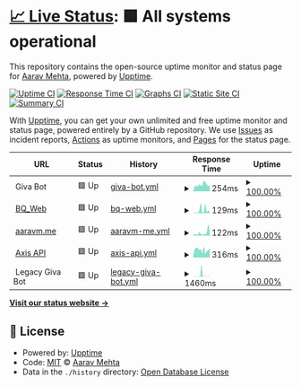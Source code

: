 # [📈 Live Status](https://AaravMehta59.github.io/web-monitor): <!--live status--> **🟩 All systems operational**

This repository contains the open-source uptime monitor and status page for [Aarav Mehta](https://itzaarav.netlify.app/), powered by [Upptime](https://github.com/upptime/upptime).

[![Uptime CI](https://github.com/AaravMehta59/web-monitor/workflows/Uptime%20CI/badge.svg)](https://github.com/AaravMehta59/web-monitor/actions?query=workflow%3A%22Uptime+CI%22)
[![Response Time CI](https://github.com/AaravMehta59/web-monitor/workflows/Response%20Time%20CI/badge.svg)](https://github.com/AaravMehta59/web-monitor/actions?query=workflow%3A%22Response+Time+CI%22)
[![Graphs CI](https://github.com/AaravMehta59/web-monitor/workflows/Graphs%20CI/badge.svg)](https://github.com/AaravMehta59/web-monitor/actions?query=workflow%3A%22Graphs+CI%22)
[![Static Site CI](https://github.com/AaravMehta59/web-monitor/workflows/Static%20Site%20CI/badge.svg)](https://github.com/AaravMehta59/web-monitor/actions?query=workflow%3A%22Static+Site+CI%22)
[![Summary CI](https://github.com/AaravMehta59/web-monitor/workflows/Summary%20CI/badge.svg)](https://github.com/AaravMehta59/web-monitor/actions?query=workflow%3A%22Summary+CI%22)

With [Upptime](https://upptime.js.org), you can get your own unlimited and free uptime monitor and status page, powered entirely by a GitHub repository. We use [Issues](https://github.com/AaravMehta59/web-monitor/issues) as incident reports, [Actions](https://github.com/AaravMehta59/web-monitor/actions) as uptime monitors, and [Pages](https://AaravMehta59.github.io/web-monitor) for the status page.

<!--start: status pages-->
<!-- This summary is generated by Upptime (https://github.com/upptime/upptime) -->
<!-- Do not edit this manually, your changes will be overwritten -->
<!-- prettier-ignore -->
| URL | Status | History | Response Time | Uptime |
| --- | ------ | ------- | ------------- | ------ |
| <img alt="" src="https://icons.duckduckgo.com/ip3/null.ico" height="13"> Giva Bot | 🟩 Up | [giva-bot.yml](https://github.com/AaravMehta59/web-monitor/commits/HEAD/history/giva-bot.yml) | <details><summary><img alt="Response time graph" src="./graphs/giva-bot/response-time-week.png" height="20"> 254ms</summary><br><a href="https://AaravMehta59.github.io/web-monitor/history/giva-bot"><img alt="Response time 254" src="https://img.shields.io/endpoint?url=https%3A%2F%2Fraw.githubusercontent.com%2FAaravMehta59%2Fweb-monitor%2FHEAD%2Fapi%2Fgiva-bot%2Fresponse-time.json"></a><br><a href="https://AaravMehta59.github.io/web-monitor/history/giva-bot"><img alt="24-hour response time 265" src="https://img.shields.io/endpoint?url=https%3A%2F%2Fraw.githubusercontent.com%2FAaravMehta59%2Fweb-monitor%2FHEAD%2Fapi%2Fgiva-bot%2Fresponse-time-day.json"></a><br><a href="https://AaravMehta59.github.io/web-monitor/history/giva-bot"><img alt="7-day response time 254" src="https://img.shields.io/endpoint?url=https%3A%2F%2Fraw.githubusercontent.com%2FAaravMehta59%2Fweb-monitor%2FHEAD%2Fapi%2Fgiva-bot%2Fresponse-time-week.json"></a><br><a href="https://AaravMehta59.github.io/web-monitor/history/giva-bot"><img alt="30-day response time 254" src="https://img.shields.io/endpoint?url=https%3A%2F%2Fraw.githubusercontent.com%2FAaravMehta59%2Fweb-monitor%2FHEAD%2Fapi%2Fgiva-bot%2Fresponse-time-month.json"></a><br><a href="https://AaravMehta59.github.io/web-monitor/history/giva-bot"><img alt="1-year response time 254" src="https://img.shields.io/endpoint?url=https%3A%2F%2Fraw.githubusercontent.com%2FAaravMehta59%2Fweb-monitor%2FHEAD%2Fapi%2Fgiva-bot%2Fresponse-time-year.json"></a></details> | <details><summary><a href="https://AaravMehta59.github.io/web-monitor/history/giva-bot">100.00%</a></summary><a href="https://AaravMehta59.github.io/web-monitor/history/giva-bot"><img alt="All-time uptime 100.00%" src="https://img.shields.io/endpoint?url=https%3A%2F%2Fraw.githubusercontent.com%2FAaravMehta59%2Fweb-monitor%2FHEAD%2Fapi%2Fgiva-bot%2Fuptime.json"></a><br><a href="https://AaravMehta59.github.io/web-monitor/history/giva-bot"><img alt="24-hour uptime 100.00%" src="https://img.shields.io/endpoint?url=https%3A%2F%2Fraw.githubusercontent.com%2FAaravMehta59%2Fweb-monitor%2FHEAD%2Fapi%2Fgiva-bot%2Fuptime-day.json"></a><br><a href="https://AaravMehta59.github.io/web-monitor/history/giva-bot"><img alt="7-day uptime 100.00%" src="https://img.shields.io/endpoint?url=https%3A%2F%2Fraw.githubusercontent.com%2FAaravMehta59%2Fweb-monitor%2FHEAD%2Fapi%2Fgiva-bot%2Fuptime-week.json"></a><br><a href="https://AaravMehta59.github.io/web-monitor/history/giva-bot"><img alt="30-day uptime 100.00%" src="https://img.shields.io/endpoint?url=https%3A%2F%2Fraw.githubusercontent.com%2FAaravMehta59%2Fweb-monitor%2FHEAD%2Fapi%2Fgiva-bot%2Fuptime-month.json"></a><br><a href="https://AaravMehta59.github.io/web-monitor/history/giva-bot"><img alt="1-year uptime 100.00%" src="https://img.shields.io/endpoint?url=https%3A%2F%2Fraw.githubusercontent.com%2FAaravMehta59%2Fweb-monitor%2FHEAD%2Fapi%2Fgiva-bot%2Fuptime-year.json"></a></details>
| <img alt="" src="https://icons.duckduckgo.com/ip3/bitquote.netlify.app.ico" height="13"> [BQ_Web](https://bitquote.netlify.app/) | 🟩 Up | [bq-web.yml](https://github.com/AaravMehta59/web-monitor/commits/HEAD/history/bq-web.yml) | <details><summary><img alt="Response time graph" src="./graphs/bq-web/response-time-week.png" height="20"> 129ms</summary><br><a href="https://AaravMehta59.github.io/web-monitor/history/bq-web"><img alt="Response time 129" src="https://img.shields.io/endpoint?url=https%3A%2F%2Fraw.githubusercontent.com%2FAaravMehta59%2Fweb-monitor%2FHEAD%2Fapi%2Fbq-web%2Fresponse-time.json"></a><br><a href="https://AaravMehta59.github.io/web-monitor/history/bq-web"><img alt="24-hour response time 53" src="https://img.shields.io/endpoint?url=https%3A%2F%2Fraw.githubusercontent.com%2FAaravMehta59%2Fweb-monitor%2FHEAD%2Fapi%2Fbq-web%2Fresponse-time-day.json"></a><br><a href="https://AaravMehta59.github.io/web-monitor/history/bq-web"><img alt="7-day response time 129" src="https://img.shields.io/endpoint?url=https%3A%2F%2Fraw.githubusercontent.com%2FAaravMehta59%2Fweb-monitor%2FHEAD%2Fapi%2Fbq-web%2Fresponse-time-week.json"></a><br><a href="https://AaravMehta59.github.io/web-monitor/history/bq-web"><img alt="30-day response time 129" src="https://img.shields.io/endpoint?url=https%3A%2F%2Fraw.githubusercontent.com%2FAaravMehta59%2Fweb-monitor%2FHEAD%2Fapi%2Fbq-web%2Fresponse-time-month.json"></a><br><a href="https://AaravMehta59.github.io/web-monitor/history/bq-web"><img alt="1-year response time 129" src="https://img.shields.io/endpoint?url=https%3A%2F%2Fraw.githubusercontent.com%2FAaravMehta59%2Fweb-monitor%2FHEAD%2Fapi%2Fbq-web%2Fresponse-time-year.json"></a></details> | <details><summary><a href="https://AaravMehta59.github.io/web-monitor/history/bq-web">100.00%</a></summary><a href="https://AaravMehta59.github.io/web-monitor/history/bq-web"><img alt="All-time uptime 100.00%" src="https://img.shields.io/endpoint?url=https%3A%2F%2Fraw.githubusercontent.com%2FAaravMehta59%2Fweb-monitor%2FHEAD%2Fapi%2Fbq-web%2Fuptime.json"></a><br><a href="https://AaravMehta59.github.io/web-monitor/history/bq-web"><img alt="24-hour uptime 100.00%" src="https://img.shields.io/endpoint?url=https%3A%2F%2Fraw.githubusercontent.com%2FAaravMehta59%2Fweb-monitor%2FHEAD%2Fapi%2Fbq-web%2Fuptime-day.json"></a><br><a href="https://AaravMehta59.github.io/web-monitor/history/bq-web"><img alt="7-day uptime 100.00%" src="https://img.shields.io/endpoint?url=https%3A%2F%2Fraw.githubusercontent.com%2FAaravMehta59%2Fweb-monitor%2FHEAD%2Fapi%2Fbq-web%2Fuptime-week.json"></a><br><a href="https://AaravMehta59.github.io/web-monitor/history/bq-web"><img alt="30-day uptime 100.00%" src="https://img.shields.io/endpoint?url=https%3A%2F%2Fraw.githubusercontent.com%2FAaravMehta59%2Fweb-monitor%2FHEAD%2Fapi%2Fbq-web%2Fuptime-month.json"></a><br><a href="https://AaravMehta59.github.io/web-monitor/history/bq-web"><img alt="1-year uptime 100.00%" src="https://img.shields.io/endpoint?url=https%3A%2F%2Fraw.githubusercontent.com%2FAaravMehta59%2Fweb-monitor%2FHEAD%2Fapi%2Fbq-web%2Fuptime-year.json"></a></details>
| <img alt="" src="https://icons.duckduckgo.com/ip3/aaravm.me.ico" height="13"> [aaravm.me](https://aaravm.me/) | 🟩 Up | [aaravm-me.yml](https://github.com/AaravMehta59/web-monitor/commits/HEAD/history/aaravm-me.yml) | <details><summary><img alt="Response time graph" src="./graphs/aaravm-me/response-time-week.png" height="20"> 122ms</summary><br><a href="https://AaravMehta59.github.io/web-monitor/history/aaravm-me"><img alt="Response time 122" src="https://img.shields.io/endpoint?url=https%3A%2F%2Fraw.githubusercontent.com%2FAaravMehta59%2Fweb-monitor%2FHEAD%2Fapi%2Faaravm-me%2Fresponse-time.json"></a><br><a href="https://AaravMehta59.github.io/web-monitor/history/aaravm-me"><img alt="24-hour response time 62" src="https://img.shields.io/endpoint?url=https%3A%2F%2Fraw.githubusercontent.com%2FAaravMehta59%2Fweb-monitor%2FHEAD%2Fapi%2Faaravm-me%2Fresponse-time-day.json"></a><br><a href="https://AaravMehta59.github.io/web-monitor/history/aaravm-me"><img alt="7-day response time 122" src="https://img.shields.io/endpoint?url=https%3A%2F%2Fraw.githubusercontent.com%2FAaravMehta59%2Fweb-monitor%2FHEAD%2Fapi%2Faaravm-me%2Fresponse-time-week.json"></a><br><a href="https://AaravMehta59.github.io/web-monitor/history/aaravm-me"><img alt="30-day response time 122" src="https://img.shields.io/endpoint?url=https%3A%2F%2Fraw.githubusercontent.com%2FAaravMehta59%2Fweb-monitor%2FHEAD%2Fapi%2Faaravm-me%2Fresponse-time-month.json"></a><br><a href="https://AaravMehta59.github.io/web-monitor/history/aaravm-me"><img alt="1-year response time 122" src="https://img.shields.io/endpoint?url=https%3A%2F%2Fraw.githubusercontent.com%2FAaravMehta59%2Fweb-monitor%2FHEAD%2Fapi%2Faaravm-me%2Fresponse-time-year.json"></a></details> | <details><summary><a href="https://AaravMehta59.github.io/web-monitor/history/aaravm-me">100.00%</a></summary><a href="https://AaravMehta59.github.io/web-monitor/history/aaravm-me"><img alt="All-time uptime 100.00%" src="https://img.shields.io/endpoint?url=https%3A%2F%2Fraw.githubusercontent.com%2FAaravMehta59%2Fweb-monitor%2FHEAD%2Fapi%2Faaravm-me%2Fuptime.json"></a><br><a href="https://AaravMehta59.github.io/web-monitor/history/aaravm-me"><img alt="24-hour uptime 100.00%" src="https://img.shields.io/endpoint?url=https%3A%2F%2Fraw.githubusercontent.com%2FAaravMehta59%2Fweb-monitor%2FHEAD%2Fapi%2Faaravm-me%2Fuptime-day.json"></a><br><a href="https://AaravMehta59.github.io/web-monitor/history/aaravm-me"><img alt="7-day uptime 100.00%" src="https://img.shields.io/endpoint?url=https%3A%2F%2Fraw.githubusercontent.com%2FAaravMehta59%2Fweb-monitor%2FHEAD%2Fapi%2Faaravm-me%2Fuptime-week.json"></a><br><a href="https://AaravMehta59.github.io/web-monitor/history/aaravm-me"><img alt="30-day uptime 100.00%" src="https://img.shields.io/endpoint?url=https%3A%2F%2Fraw.githubusercontent.com%2FAaravMehta59%2Fweb-monitor%2FHEAD%2Fapi%2Faaravm-me%2Fuptime-month.json"></a><br><a href="https://AaravMehta59.github.io/web-monitor/history/aaravm-me"><img alt="1-year uptime 100.00%" src="https://img.shields.io/endpoint?url=https%3A%2F%2Fraw.githubusercontent.com%2FAaravMehta59%2Fweb-monitor%2FHEAD%2Fapi%2Faaravm-me%2Fuptime-year.json"></a></details>
| <img alt="" src="https://icons.duckduckgo.com/ip3/api.thenuggetlabs.repl.co.ico" height="13"> [Axis API](https://api.thenuggetlabs.repl.co/get/version) | 🟩 Up | [axis-api.yml](https://github.com/AaravMehta59/web-monitor/commits/HEAD/history/axis-api.yml) | <details><summary><img alt="Response time graph" src="./graphs/axis-api/response-time-week.png" height="20"> 316ms</summary><br><a href="https://AaravMehta59.github.io/web-monitor/history/axis-api"><img alt="Response time 316" src="https://img.shields.io/endpoint?url=https%3A%2F%2Fraw.githubusercontent.com%2FAaravMehta59%2Fweb-monitor%2FHEAD%2Fapi%2Faxis-api%2Fresponse-time.json"></a><br><a href="https://AaravMehta59.github.io/web-monitor/history/axis-api"><img alt="24-hour response time 131" src="https://img.shields.io/endpoint?url=https%3A%2F%2Fraw.githubusercontent.com%2FAaravMehta59%2Fweb-monitor%2FHEAD%2Fapi%2Faxis-api%2Fresponse-time-day.json"></a><br><a href="https://AaravMehta59.github.io/web-monitor/history/axis-api"><img alt="7-day response time 316" src="https://img.shields.io/endpoint?url=https%3A%2F%2Fraw.githubusercontent.com%2FAaravMehta59%2Fweb-monitor%2FHEAD%2Fapi%2Faxis-api%2Fresponse-time-week.json"></a><br><a href="https://AaravMehta59.github.io/web-monitor/history/axis-api"><img alt="30-day response time 316" src="https://img.shields.io/endpoint?url=https%3A%2F%2Fraw.githubusercontent.com%2FAaravMehta59%2Fweb-monitor%2FHEAD%2Fapi%2Faxis-api%2Fresponse-time-month.json"></a><br><a href="https://AaravMehta59.github.io/web-monitor/history/axis-api"><img alt="1-year response time 316" src="https://img.shields.io/endpoint?url=https%3A%2F%2Fraw.githubusercontent.com%2FAaravMehta59%2Fweb-monitor%2FHEAD%2Fapi%2Faxis-api%2Fresponse-time-year.json"></a></details> | <details><summary><a href="https://AaravMehta59.github.io/web-monitor/history/axis-api">100.00%</a></summary><a href="https://AaravMehta59.github.io/web-monitor/history/axis-api"><img alt="All-time uptime 100.00%" src="https://img.shields.io/endpoint?url=https%3A%2F%2Fraw.githubusercontent.com%2FAaravMehta59%2Fweb-monitor%2FHEAD%2Fapi%2Faxis-api%2Fuptime.json"></a><br><a href="https://AaravMehta59.github.io/web-monitor/history/axis-api"><img alt="24-hour uptime 100.00%" src="https://img.shields.io/endpoint?url=https%3A%2F%2Fraw.githubusercontent.com%2FAaravMehta59%2Fweb-monitor%2FHEAD%2Fapi%2Faxis-api%2Fuptime-day.json"></a><br><a href="https://AaravMehta59.github.io/web-monitor/history/axis-api"><img alt="7-day uptime 100.00%" src="https://img.shields.io/endpoint?url=https%3A%2F%2Fraw.githubusercontent.com%2FAaravMehta59%2Fweb-monitor%2FHEAD%2Fapi%2Faxis-api%2Fuptime-week.json"></a><br><a href="https://AaravMehta59.github.io/web-monitor/history/axis-api"><img alt="30-day uptime 100.00%" src="https://img.shields.io/endpoint?url=https%3A%2F%2Fraw.githubusercontent.com%2FAaravMehta59%2Fweb-monitor%2FHEAD%2Fapi%2Faxis-api%2Fuptime-month.json"></a><br><a href="https://AaravMehta59.github.io/web-monitor/history/axis-api"><img alt="1-year uptime 100.00%" src="https://img.shields.io/endpoint?url=https%3A%2F%2Fraw.githubusercontent.com%2FAaravMehta59%2Fweb-monitor%2FHEAD%2Fapi%2Faxis-api%2Fuptime-year.json"></a></details>
| <img alt="" src="https://icons.duckduckgo.com/ip3/null.ico" height="13"> Legacy Giva Bot | 🟩 Up | [legacy-giva-bot.yml](https://github.com/AaravMehta59/web-monitor/commits/HEAD/history/legacy-giva-bot.yml) | <details><summary><img alt="Response time graph" src="./graphs/legacy-giva-bot/response-time-week.png" height="20"> 1460ms</summary><br><a href="https://AaravMehta59.github.io/web-monitor/history/legacy-giva-bot"><img alt="Response time 784" src="https://img.shields.io/endpoint?url=https%3A%2F%2Fraw.githubusercontent.com%2FAaravMehta59%2Fweb-monitor%2FHEAD%2Fapi%2Flegacy-giva-bot%2Fresponse-time.json"></a><br><a href="https://AaravMehta59.github.io/web-monitor/history/legacy-giva-bot"><img alt="24-hour response time 151" src="https://img.shields.io/endpoint?url=https%3A%2F%2Fraw.githubusercontent.com%2FAaravMehta59%2Fweb-monitor%2FHEAD%2Fapi%2Flegacy-giva-bot%2Fresponse-time-day.json"></a><br><a href="https://AaravMehta59.github.io/web-monitor/history/legacy-giva-bot"><img alt="7-day response time 1460" src="https://img.shields.io/endpoint?url=https%3A%2F%2Fraw.githubusercontent.com%2FAaravMehta59%2Fweb-monitor%2FHEAD%2Fapi%2Flegacy-giva-bot%2Fresponse-time-week.json"></a><br><a href="https://AaravMehta59.github.io/web-monitor/history/legacy-giva-bot"><img alt="30-day response time 1005" src="https://img.shields.io/endpoint?url=https%3A%2F%2Fraw.githubusercontent.com%2FAaravMehta59%2Fweb-monitor%2FHEAD%2Fapi%2Flegacy-giva-bot%2Fresponse-time-month.json"></a><br><a href="https://AaravMehta59.github.io/web-monitor/history/legacy-giva-bot"><img alt="1-year response time 784" src="https://img.shields.io/endpoint?url=https%3A%2F%2Fraw.githubusercontent.com%2FAaravMehta59%2Fweb-monitor%2FHEAD%2Fapi%2Flegacy-giva-bot%2Fresponse-time-year.json"></a></details> | <details><summary><a href="https://AaravMehta59.github.io/web-monitor/history/legacy-giva-bot">100.00%</a></summary><a href="https://AaravMehta59.github.io/web-monitor/history/legacy-giva-bot"><img alt="All-time uptime 100.00%" src="https://img.shields.io/endpoint?url=https%3A%2F%2Fraw.githubusercontent.com%2FAaravMehta59%2Fweb-monitor%2FHEAD%2Fapi%2Flegacy-giva-bot%2Fuptime.json"></a><br><a href="https://AaravMehta59.github.io/web-monitor/history/legacy-giva-bot"><img alt="24-hour uptime 100.00%" src="https://img.shields.io/endpoint?url=https%3A%2F%2Fraw.githubusercontent.com%2FAaravMehta59%2Fweb-monitor%2FHEAD%2Fapi%2Flegacy-giva-bot%2Fuptime-day.json"></a><br><a href="https://AaravMehta59.github.io/web-monitor/history/legacy-giva-bot"><img alt="7-day uptime 100.00%" src="https://img.shields.io/endpoint?url=https%3A%2F%2Fraw.githubusercontent.com%2FAaravMehta59%2Fweb-monitor%2FHEAD%2Fapi%2Flegacy-giva-bot%2Fuptime-week.json"></a><br><a href="https://AaravMehta59.github.io/web-monitor/history/legacy-giva-bot"><img alt="30-day uptime 100.00%" src="https://img.shields.io/endpoint?url=https%3A%2F%2Fraw.githubusercontent.com%2FAaravMehta59%2Fweb-monitor%2FHEAD%2Fapi%2Flegacy-giva-bot%2Fuptime-month.json"></a><br><a href="https://AaravMehta59.github.io/web-monitor/history/legacy-giva-bot"><img alt="1-year uptime 100.00%" src="https://img.shields.io/endpoint?url=https%3A%2F%2Fraw.githubusercontent.com%2FAaravMehta59%2Fweb-monitor%2FHEAD%2Fapi%2Flegacy-giva-bot%2Fuptime-year.json"></a></details>

<!--end: status pages-->

[**Visit our status website →**](https://AaravMehta59.github.io/web-monitor)

## 📄 License

- Powered by: [Upptime](https://github.com/upptime/upptime)
- Code: [MIT](./LICENSE) © [Aarav Mehta](https://itzaarav.netlify.app/)
- Data in the `./history` directory: [Open Database License](https://opendatacommons.org/licenses/odbl/1-0/)

